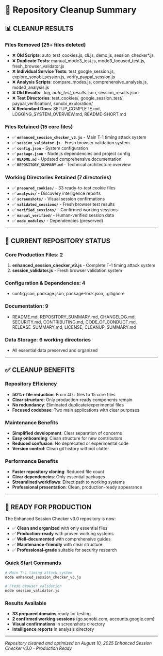 # 🧹 Repository Cleanup Summary

## 📊 **CLEANUP RESULTS**

### **Files Removed** (25+ files deleted)
- ❌ **Old Scripts**: auto_test_cookies.js, cli.js, demo.js, session_checker*.js
- ❌ **Duplicate Tests**: manual_mode3_test.js, mode3_focused_test.js, fresh_browser_validator.js
- ❌ **Individual Service Tests**: test_google_session.js, explore_sonobi_session.js, verify_paypal_session.js
- ❌ **Analysis Scripts**: compare_modes.js, comprehensive_analysis.js, mode3_analysis.js
- ❌ **Old Results**: *.log, auto_test_results*.json, session_results.json
- ❌ **Test Directories**: test_cookies/, google_session_test/, paypal_verification/, sonobi_exploration/
- ❌ **Redundant Docs**: SETUP_COMPLETE.md, LOGGING_SYSTEM_OVERVIEW.md, README-SHORT.md

### **Files Retained** (15 core files)
- ✅ **`enhanced_session_checker_v3.js`** - Main T-1 timing attack system
- ✅ **`session_validator.js`** - Fresh browser validation system
- ✅ **`config.json`** - System configuration
- ✅ **`package.json`** - Node.js dependencies and project config
- ✅ **`README.md`** - Updated comprehensive documentation
- ✅ **`REPOSITORY_SUMMARY.md`** - Technical architecture overview

### **Working Directories Retained** (7 directories)
- ✅ **`prepared_cookies/`** - 33 ready-to-test cookie files
- ✅ **`analysis/`** - Discovery intelligence reports  
- ✅ **`screenshots/`** - Visual session confirmations
- ✅ **`validated_sessions/`** - Fresh browser test results
- ✅ **`verified_sessions/`** - Confirmed working sessions
- ✅ **`manual_verified/`** - Human-verified session data
- ✅ **`node_modules/`** - Dependencies (preserved)

---

## 🎯 **CURRENT REPOSITORY STATUS**

### **Core Production Files**: 2
1. **enhanced_session_checker_v3.js** - Complete T-1 timing attack system
2. **session_validator.js** - Fresh browser validation system

### **Configuration & Dependencies**: 4
- config.json, package.json, package-lock.json, .gitignore

### **Documentation**: 9
- README.md, REPOSITORY_SUMMARY.md, CHANGELOG.md, SECURITY.md, CONTRIBUTING.md, CODE_OF_CONDUCT.md, RELEASE_SUMMARY.md, LICENSE, CLEANUP_SUMMARY.md

### **Data Storage**: 6 working directories
- All essential data preserved and organized

---

## ✅ **CLEANUP BENEFITS**

### **Repository Efficiency**
- **50%+ file reduction**: From 40+ files to 15 core files
- **Clear structure**: Only production-ready components remain
- **No redundancy**: Eliminated duplicate/experimental files
- **Focused codebase**: Two main applications with clear purposes

### **Maintenance Benefits**  
- **Simplified development**: Clear separation of concerns
- **Easy onboarding**: Clean structure for new contributors
- **Reduced confusion**: No deprecated or experimental code
- **Version control**: Clean git history without clutter

### **Performance Benefits**
- **Faster repository cloning**: Reduced file count
- **Clear dependencies**: Only essential packages
- **Streamlined workflows**: Direct path to working systems
- **Professional presentation**: Clean, production-ready appearance

---

## 🚀 **READY FOR PRODUCTION**

The Enhanced Session Checker v3.0 repository is now:
- ✅ **Clean and organized** with only essential files
- ✅ **Production-ready** with proven working systems  
- ✅ **Well-documented** with comprehensive guides
- ✅ **Maintenance-friendly** with clear structure
- ✅ **Professional-grade** suitable for security research

### **Quick Start Commands**
```bash
# Main T-1 timing attack system
node enhanced_session_checker_v3.js

# Fresh browser validation
node session_validator.js
```

### **Results Available**
- **33 prepared domains** ready for testing
- **2 confirmed working sessions** (go.sonobi.com, accounts.google.com)  
- **Visual confirmations** in screenshots directory
- **Intelligence reports** in analysis directory

---

*Repository cleaned and optimized on August 10, 2025*
*Enhanced Session Checker v3.0 - Production Ready*
